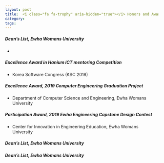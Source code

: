 ```yaml
---
layout: post
title: 	<i class="fa fa-trophy" aria-hidden="true"></i> Honors and Awards
category:
tags:
---
```

<!---
<figure class="aligncenter">
    <img src="https://snipcartweb-10f3.kxcdn.com/media/all/9570/snipcart-static-site-ecommerce-jekyll.png" />
</figure>
-->

##### Dean’s List, Ewha Womans University
* 
<!--[Excellence Award](https://sbpark422.github.io/resource/HA01.pdf) in Hanium ICT mentoring Competition-->
##### Excellence Award in Hanium ICT mentoring Competition
* Korea Software Congress (KSC 2018)
##### Excellence Award, 2019 Computer Engineering Graduation Project
* Department of Computer Science and Engineering, Ewha Womans University
##### Participation Award, 2019 Ewha Engineering Capstone Design Contest
* Center for Innovation in Engineering Education, Ewha Womans University
##### Dean’s List, Ewha Womans University
##### Dean’s List, Ewha Womans University




<!---
* **name**: Your name.
* **job_title**: Your job title.

I assume you have already downloaded and installed Ruby. Here's what you need to do next:

1. Run <code>gem install jekyll bundler</code>.
2. Copy the theme in your desired folder.
3. Enter into the folder by executing <code>cd name-of-the-folder</code>.
4. Run <code>bundle install</code>.
5. If you want to access and customize the theme, use <code>bundle exec jekyll serve</code>. This way it will be accessible on <code>http://localhost:4000</code>.
6. Upload the content of the compiled <code>_site</code> folder on your host server.
-->
